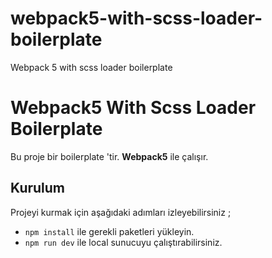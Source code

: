 # webpack5-with-scss-loader-boilerplate
Webpack 5 with scss loader boilerplate 
# Webpack5 With Scss Loader Boilerplate

Bu proje bir boilerplate 'tir. **Webpack5** ile çalışır.


## Kurulum

Projeyi kurmak için aşağıdaki adımları izleyebilirsiniz ;

 - `npm install` ile gerekli paketleri yükleyin.
 - `npm run dev` ile local sunucuyu çalıştırabilirsiniz.
